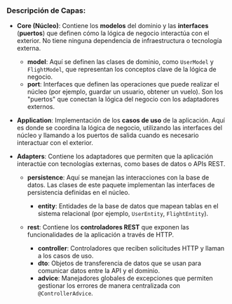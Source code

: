 ### Descripción de Capas:

- **Core (Núcleo)**: Contiene los **modelos** del dominio y las **interfaces** (**puertos**) que definen cómo la lógica de negocio interactúa con el exterior. No tiene ninguna dependencia de infraestructura o tecnología externa.
  
  - **model**: Aquí se definen las clases de dominio, como `UserModel` y `FlightModel`, que representan los conceptos clave de la lógica de negocio.
  - **port**: Interfaces que definen las operaciones que puede realizar el núcleo (por ejemplo, guardar un usuario, obtener un vuelo). Son los "puertos" que conectan la lógica del negocio con los adaptadores externos.

- **Application**: Implementación de los **casos de uso** de la aplicación. Aquí es donde se coordina la lógica de negocio, utilizando las interfaces del núcleo y llamando a los puertos de salida cuando es necesario interactuar con el exterior.

- **Adapters**: Contiene los adaptadores que permiten que la aplicación interactúe con tecnologías externas, como bases de datos o APIs REST.

  - **persistence**: Aquí se manejan las interacciones con la base de datos. Las clases de este paquete implementan las interfaces de persistencia definidas en el núcleo.
    - **entity**: Entidades de la base de datos que mapean tablas en el sistema relacional (por ejemplo, `UserEntity`, `FlightEntity`).
  
  - **rest**: Contiene los **controladores REST** que exponen las funcionalidades de la aplicación a través de HTTP.
    - **controller**: Controladores que reciben solicitudes HTTP y llaman a los casos de uso.
    - **dto**: Objetos de transferencia de datos que se usan para comunicar datos entre la API y el dominio.
    - **advice**: Manejadores globales de excepciones que permiten gestionar los errores de manera centralizada con `@ControllerAdvice`.
